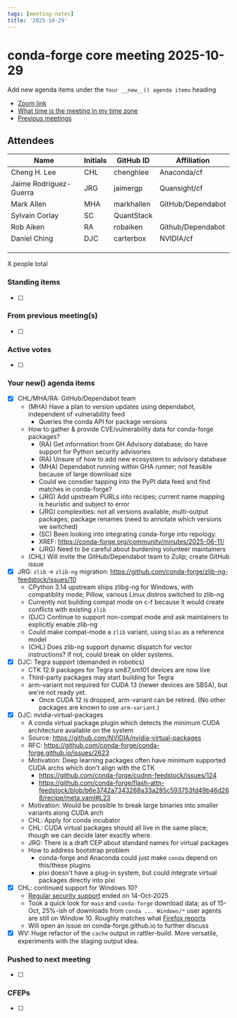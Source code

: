 ```yaml
---
tags: [meeting-notes]
title: '2025-10-29'
---
```

# conda-forge core meeting 2025-10-29

Add new agenda items under the `Your __new__() agenda items` heading

- [Zoom link](https://zoom.us/j/9138593505?pwd=SWh3dE1IK05LV01Qa0FJZ1ZpMzJLZz09)
- [What time is the meeting in my time zone](https://dateful.com/convert/utc?t=5pm)
- [Previous meetings](https://conda-forge.org/community/minutes/)

## Attendees

| Name                    | Initials | GitHub ID        | Affiliation                 |
| ----------------------- | -------- | ---------------  | --------------------------- |
| Cheng H. Lee            | CHL      | chenghlee        | Anaconda/cf                 |
| Jaime Rodríguez-Guerra  | JRG      | jaimergp         | Quansight/cf                |
| Mark Allen              | MHA      | markhallen       | GitHub/Dependabot           |
| Sylvain Corlay          | SC       | QuantStack       |                             |
| Rob Aiken               | RA       | robaiken         | Github/Dependabot           |
| Daniel Ching            | DJC      | carterbox        | NVIDIA/cf                   |
|                         |          |                  |                             |
|                         |          |                  |                             |
|                         |          |                  |                             |

X people total

### Standing items

- [ ]

### From previous meeting(s)

- [ ]

### Active votes

- [ ]

### Your __new__() agenda items

- [x] CHL/MHA/RA: GitHub/Dependabot team
    - (MHA) Have a plan to version updates using dependabot, independent of vulnerability feed
        - Queries the conda API for package versions
    - How to gather & provide CVE/vulnerability data for conda-forge packages?
        - (RA) Get information from GH Advisory database; do have support for Python security advisories
        - (RA) Unsure of how to add new ecosystem to advisory database
        - (MHA) Dependabot running within GHA runner; not feasible because of large download size
        - Could we consdier tapping into the PyPI data feed and find matches in conda-forge?
        - (JRG) Add upstream PURLs into recipes; current name mapping is heuristic and subject to error
        - (JRG) complexities: not all versions available; multi-output packages; package renames (need to annotate which versions we switched)
        - (SC) Been looking into integrating conda-forge into repology.
        - XREF: https://conda-forge.org/community/minutes/2025-06-11/
        - (JRG) Need to be careful about burdening volunteer maintainers
    - (CHL) Will invite the GitHub/Dependabot team to Zulip; create GitHub issue
- [X] JRG: `zlib` -> `zlib-ng` migration: https://github.com/conda-forge/zlib-ng-feedstock/issues/10
    - CPython 3.14 upstream ships zlibg-ng for Windows, with compatiblity mode; Pillow, various Linux distros switched to zlib-ng
    - Currently not building compat mode on c-f because it would create conflicts with existing `zlib`
    - (DJC) Continue to support non-compat mode and ask maintainers to explicitly enable zlib-ng
    - Could make compat-mode a `zlib` variant, using `blas` as a reference model
    - (CHL) Does zlib-ng support dynamic dispatch for vector instructions? If not, could break on older systems.
- [X] DJC: Tegra support (demanded in robotics)
    - CTK 12.9 packages for Tegra sm87,sm101 devices are now live
    - Third-party packages may start building for Tegra
    - arm-variant not required for CUDA 13 (newer devices are SBSA), but we're not ready yet. 
        - Once CUDA 12 is dropped, arm-variant can be retired. (No other packages are known to use `arm-variant`.)
- [x] DJC: nvidia-virtual-packages
    - A conda virtual package plugin which detects the minimum CUDA architecture available on the system
    - Source: https://github.com/NVIDIA/nvidia-virtual-packages
    - RFC: https://github.com/conda-forge/conda-forge.github.io/issues/2623
    - Motivation: Deep learning packages often have minimum supported CUDA archs which don't align with the CTK
        - https://github.com/conda-forge/cudnn-feedstock/issues/124
        - https://github.com/conda-forge/flash-attn-feedstock/blob/b6e3742a7343268a33a285c593753fd49b46d268/recipe/meta.yaml#L23
    - Motivation: Would be possible to break large binaries into smaller variants along CUDA arch
    - CHL: Apply for conda incubator
    - CHL: CUDA virtual packages should all live in the same place; though we can decide later exactly where.
    - JRG: There is a draft CEP about standard names for virtual packages
    - How to address bootstrap problem
        - conda-forge and Anaconda could just make `conda` depend on this/these plugins
        - pixi doesn't have a plug-in system, but could integrate virtual packages directly into pixi
- [x] CHL: continued support for Windows 10?
    - [Regular security support](https://endoflife.date/windows) ended on 14-Oct-2025
    - Took a quick look for `main` and `conda-forge` download data; as of 15-Oct, 25%-ish of downloads from `conda ... Windows/*` user agents are still on Window 10.  Roughly matches what [Firefox reports](https://data.firefox.com/dashboard/hardware#operating-system-metric-overview-1)
    - Will open an issue on conda-forge.github.io to further discuss
- [X] WV: Huge refactor of the `cache` output in rattler-build. More versatile, experiments with the staging output idea.
 
### Pushed to next meeting

- [ ]

### CFEPs

- [ ]
